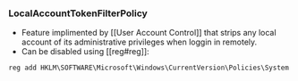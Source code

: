 ### LocalAccountTokenFilterPolicy
- Feature implimented by [[User Account Control]] that strips any local account of its administrative privileges when loggin in remotely.
- Can be disabled using [[reg#reg]]:
```powershell
reg add HKLM\SOFTWARE\Microsoft\Windows\CurrentVersion\Policies\System /t REG_DWORD /v LocalAccountTokenFilterPolicy /d 1
``` 